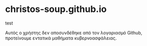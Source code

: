 # christos-soup.github.io
test

Αυτός ο χρήστης δεν αποσυνδέθηκε από τον λογαριασμό Github, προτείνουμε εντατικά μαθήματα κυβερνοασφάλειας.
